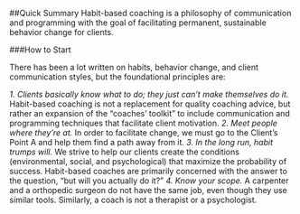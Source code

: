 ##Quick Summary
Habit-based coaching is a philosophy of communication and programming with the goal of facilitating permanent, sustainable behavior change for clients.

###How to Start

There has been a lot written on habits, behavior change, and client communication styles, but the foundational principles are:

_1. Clients basically know what to do; they just can’t make themselves do it._ Habit-based coaching is not a replacement for quality coaching advice, but rather an expansion of the “coaches’ toolkit” to include communication and programming techniques that facilitate client motivation.
_2. Meet people where they’re at._ In order to facilitate change, we must go to the Client’s Point A and help them find a path away from it.
_3. In the long run, habit trumps will._ We strive to help our clients create the conditions (environmental, social, and psychological) that maximize the probability of success. Habit-based coaches are primarily concerned with the answer to the question, “but will you actually do it?”
_4. Know your scope._ A carpenter and a orthopedic surgeon do not have the same job, even though they use similar tools. Similarly, a coach is not a therapist or a psychologist.


